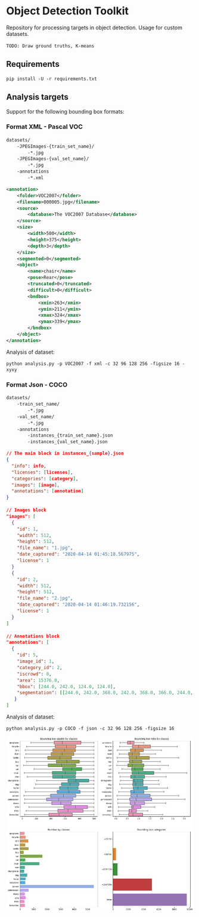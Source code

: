 # Object Detection Toolkit
Repository for processing targets in object detection. Usage for custom datasets. 

`TODO: Draw ground truths, K-means`

## Requirements
```
pip install -U -r requirements.txt
```

## Analysis targets
Support for the following bounding box formats:
### Format XML - Pascal VOC
```txt
datasets/
    -JPEGImages-{train_set_name}/
        -*.jpg
    -JPEGImages-{val_set_name}/
        -*.jpg
    -annotations
        -*.xml
```

```xml
<annotation>
	<folder>VOC2007</folder>
	<filename>000005.jpg</filename>
	<source>
		<database>The VOC2007 Database</database>
	</source>
	<size>
		<width>500</width>
		<height>375</height>
		<depth>3</depth>
	</size>
	<segmented>0</segmented>
	<object>
		<name>chair</name>
		<pose>Rear</pose>
		<truncated>0</truncated>
		<difficult>0</difficult>
		<bndbox>
			<xmin>263</xmin>
			<ymin>211</ymin>
			<xmax>324</xmax>
			<ymax>339</ymax>
		</bndbox>
	</object>
</annotation>
```
Analysis of dataset:
```
python analysis.py -p VOC2007 -f xml -c 32 96 128 256 -figsize 16 -xyxy
```

### Format Json - COCO
```txt
datasets/
    -train_set_name/
        -*.jpg
    -val_set_name/
        -*.jpg
    -annotations
        -instances_{train_set_name}.json
        -instances_{val_set_name}.json
```

```json
// The main block in instances_{sample}.json
{
  "info": info,
  "licenses": [licenses],
  "categories": [category],
  "images": [image],
  "annotations": [annotation]
}

// Images block
"images": [
  {
    "id": 1,
    "width": 512,
    "height": 512,
    "file_name": "1.jpg",
    "date_captured": "2020-04-14 01:45:18.567975",
    "license": 1
  }
  {
    "id": 2,
    "width": 512,
    "height": 512,
    "file_name": "2.jpg",
    "date_captured": "2020-04-14 01:46:19.732156",
    "license": 1
  }
]

// Annotations block
"annotations": [
  {
    "id": 5,
    "image_id": 1,
    "category_id": 2,
    "iscrowd": 0,
    "area": 15376.0,
    "bbox": [244.0, 242.0, 124.0, 124.0],
    "segmentation": [[244.0, 242.0, 368.0, 242.0, 368.0, 366.0, 244.0, 366.0]]
   }
]
```

Analysis of dataset:
```
python analysis.py -p COCO -f json -c 32 96 128 256 -figsize 16
```
<img src="/img/pascal2007.jpg" alt="drawing" width="550"/>

